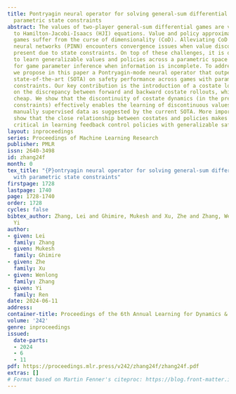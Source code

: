 ```yaml
---
title: Pontryagin neural operator for solving general-sum differential games with
  parametric state constraints
abstract: The values of two-player general-sum differential games are viscosity solutions
  to Hamilton-Jacobi-Isaacs (HJI) equations. Value and policy approximations for such
  games suffer from the curse of dimensionality (CoD). Alleviating CoD through physics-informed
  neural networks (PINN) encounters convergence issues when value discontinuity is
  present due to state constraints. On top of these challenges, it is often necessary
  to learn generalizable values and policies across a parametric space of games, e.g.,
  for game parameter inference when information is incomplete. To address these challenges,
  we propose in this paper a Pontryagin-mode neural operator that outperforms existing
  state-of-the-art (SOTA) on safety performance across games with parametric state
  constraints. Our key contribution is the introduction of a costate loss defined
  on the discrepancy between forward and backward costate rollouts, which are computationally
  cheap. We show that the discontinuity of costate dynamics (in the presence of state
  constraints) effectively enables the learning of discontinuous values, without requiring
  manually supervised data as suggested by the current SOTA. More importantly, we
  show that the close relationship between costates and policies makes the former
  critical in learning feedback control policies with generalizable safety performance.
layout: inproceedings
series: Proceedings of Machine Learning Research
publisher: PMLR
issn: 2640-3498
id: zhang24f
month: 0
tex_title: "{P}ontryagin neural operator for solving general-sum differential games
  with parametric state constraints"
firstpage: 1728
lastpage: 1740
page: 1728-1740
order: 1728
cycles: false
bibtex_author: Zhang, Lei and Ghimire, Mukesh and Xu, Zhe and Zhang, Wenlong and Ren,
  Yi
author:
- given: Lei
  family: Zhang
- given: Mukesh
  family: Ghimire
- given: Zhe
  family: Xu
- given: Wenlong
  family: Zhang
- given: Yi
  family: Ren
date: 2024-06-11
address:
container-title: Proceedings of the 6th Annual Learning for Dynamics & Control Conference
volume: '242'
genre: inproceedings
issued:
  date-parts:
  - 2024
  - 6
  - 11
pdf: https://proceedings.mlr.press/v242/zhang24f/zhang24f.pdf
extras: []
# Format based on Martin Fenner's citeproc: https://blog.front-matter.io/posts/citeproc-yaml-for-bibliographies/
---
```

